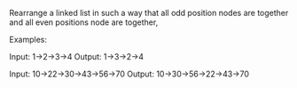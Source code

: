 Rearrange a linked list in such a way that all odd position nodes are together and all even positions node are together,

Examples:

Input:   1->2->3->4
Output:  1->3->2->4

Input:   10->22->30->43->56->70
Output:  10->30->56->22->43->70

